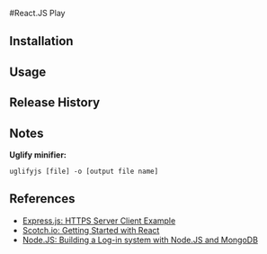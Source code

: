 #React.JS Play

## Installation

## Usage 

## Release History

## Notes

**Uglify minifier:**

    uglifyjs [file] -o [output file name]

## References
- [Express.js: HTTPS Server Client Example](http://www.hacksparrow.com/express-js-https-server-client-example.html)
- [Scotch.io: Getting Started with React](https://scotch.io/tutorials/learning-react-getting-started-and-concepts)
- [Node.JS: Building a Log-in system with Node.JS and MongoDB](http://kitchen.braitsch.io/building-a-login-system-in-node-js-and-mongodb/)
